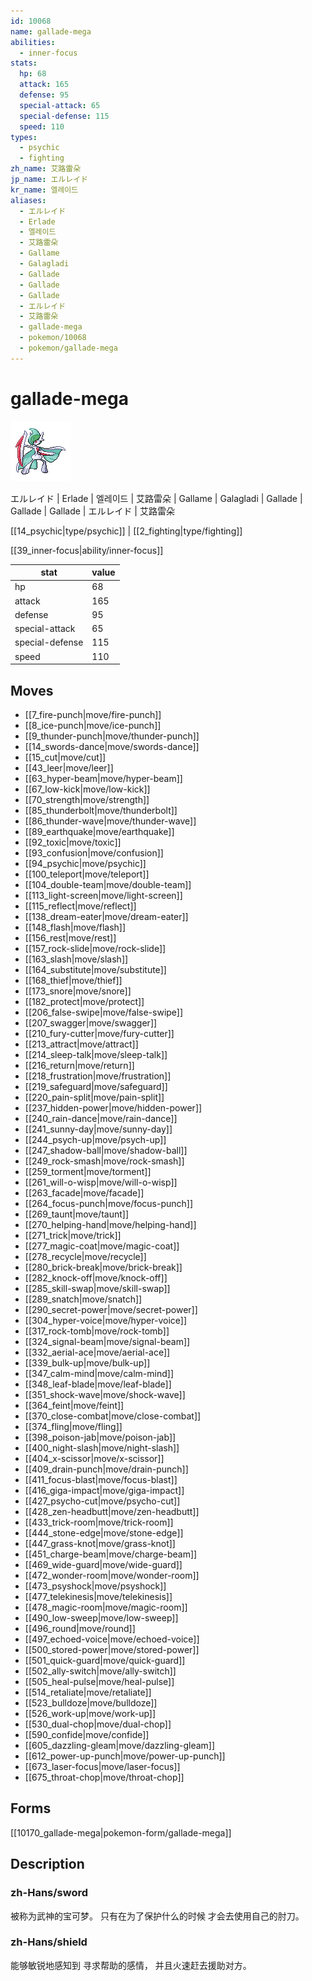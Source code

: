 ```yaml
---
id: 10068
name: gallade-mega
abilities:
  - inner-focus
stats:
  hp: 68
  attack: 165
  defense: 95
  special-attack: 65
  special-defense: 115
  speed: 110
types:
  - psychic
  - fighting
zh_name: 艾路雷朵
jp_name: エルレイド
kr_name: 엘레이드
aliases:
  - エルレイド
  - Erlade
  - 엘레이드
  - 艾路雷朵
  - Gallame
  - Galagladi
  - Gallade
  - Gallade
  - Gallade
  - エルレイド
  - 艾路雷朵
  - gallade-mega
  - pokemon/10068
  - pokemon/gallade-mega
---
```

# gallade-mega

![](https://raw.githubusercontent.com/PokeAPI/sprites/master/sprites/pokemon/10068.png)

エルレイド | Erlade | 엘레이드 | 艾路雷朵 | Gallame | Galagladi | Gallade | Gallade | Gallade | エルレイド | 艾路雷朵

[[14_psychic|type/psychic]] | [[2_fighting|type/fighting]]

[[39_inner-focus|ability/inner-focus]]

|stat|value|
|---|---|
|hp|68|
|attack|165|
|defense|95|
|special-attack|65|
|special-defense|115|
|speed|110|


## Moves

- [[7_fire-punch|move/fire-punch]]
- [[8_ice-punch|move/ice-punch]]
- [[9_thunder-punch|move/thunder-punch]]
- [[14_swords-dance|move/swords-dance]]
- [[15_cut|move/cut]]
- [[43_leer|move/leer]]
- [[63_hyper-beam|move/hyper-beam]]
- [[67_low-kick|move/low-kick]]
- [[70_strength|move/strength]]
- [[85_thunderbolt|move/thunderbolt]]
- [[86_thunder-wave|move/thunder-wave]]
- [[89_earthquake|move/earthquake]]
- [[92_toxic|move/toxic]]
- [[93_confusion|move/confusion]]
- [[94_psychic|move/psychic]]
- [[100_teleport|move/teleport]]
- [[104_double-team|move/double-team]]
- [[113_light-screen|move/light-screen]]
- [[115_reflect|move/reflect]]
- [[138_dream-eater|move/dream-eater]]
- [[148_flash|move/flash]]
- [[156_rest|move/rest]]
- [[157_rock-slide|move/rock-slide]]
- [[163_slash|move/slash]]
- [[164_substitute|move/substitute]]
- [[168_thief|move/thief]]
- [[173_snore|move/snore]]
- [[182_protect|move/protect]]
- [[206_false-swipe|move/false-swipe]]
- [[207_swagger|move/swagger]]
- [[210_fury-cutter|move/fury-cutter]]
- [[213_attract|move/attract]]
- [[214_sleep-talk|move/sleep-talk]]
- [[216_return|move/return]]
- [[218_frustration|move/frustration]]
- [[219_safeguard|move/safeguard]]
- [[220_pain-split|move/pain-split]]
- [[237_hidden-power|move/hidden-power]]
- [[240_rain-dance|move/rain-dance]]
- [[241_sunny-day|move/sunny-day]]
- [[244_psych-up|move/psych-up]]
- [[247_shadow-ball|move/shadow-ball]]
- [[249_rock-smash|move/rock-smash]]
- [[259_torment|move/torment]]
- [[261_will-o-wisp|move/will-o-wisp]]
- [[263_facade|move/facade]]
- [[264_focus-punch|move/focus-punch]]
- [[269_taunt|move/taunt]]
- [[270_helping-hand|move/helping-hand]]
- [[271_trick|move/trick]]
- [[277_magic-coat|move/magic-coat]]
- [[278_recycle|move/recycle]]
- [[280_brick-break|move/brick-break]]
- [[282_knock-off|move/knock-off]]
- [[285_skill-swap|move/skill-swap]]
- [[289_snatch|move/snatch]]
- [[290_secret-power|move/secret-power]]
- [[304_hyper-voice|move/hyper-voice]]
- [[317_rock-tomb|move/rock-tomb]]
- [[324_signal-beam|move/signal-beam]]
- [[332_aerial-ace|move/aerial-ace]]
- [[339_bulk-up|move/bulk-up]]
- [[347_calm-mind|move/calm-mind]]
- [[348_leaf-blade|move/leaf-blade]]
- [[351_shock-wave|move/shock-wave]]
- [[364_feint|move/feint]]
- [[370_close-combat|move/close-combat]]
- [[374_fling|move/fling]]
- [[398_poison-jab|move/poison-jab]]
- [[400_night-slash|move/night-slash]]
- [[404_x-scissor|move/x-scissor]]
- [[409_drain-punch|move/drain-punch]]
- [[411_focus-blast|move/focus-blast]]
- [[416_giga-impact|move/giga-impact]]
- [[427_psycho-cut|move/psycho-cut]]
- [[428_zen-headbutt|move/zen-headbutt]]
- [[433_trick-room|move/trick-room]]
- [[444_stone-edge|move/stone-edge]]
- [[447_grass-knot|move/grass-knot]]
- [[451_charge-beam|move/charge-beam]]
- [[469_wide-guard|move/wide-guard]]
- [[472_wonder-room|move/wonder-room]]
- [[473_psyshock|move/psyshock]]
- [[477_telekinesis|move/telekinesis]]
- [[478_magic-room|move/magic-room]]
- [[490_low-sweep|move/low-sweep]]
- [[496_round|move/round]]
- [[497_echoed-voice|move/echoed-voice]]
- [[500_stored-power|move/stored-power]]
- [[501_quick-guard|move/quick-guard]]
- [[502_ally-switch|move/ally-switch]]
- [[505_heal-pulse|move/heal-pulse]]
- [[514_retaliate|move/retaliate]]
- [[523_bulldoze|move/bulldoze]]
- [[526_work-up|move/work-up]]
- [[530_dual-chop|move/dual-chop]]
- [[590_confide|move/confide]]
- [[605_dazzling-gleam|move/dazzling-gleam]]
- [[612_power-up-punch|move/power-up-punch]]
- [[673_laser-focus|move/laser-focus]]
- [[675_throat-chop|move/throat-chop]]

## Forms



[[10170_gallade-mega|pokemon-form/gallade-mega]]

## Description

### zh-Hans/sword

被称为武神的宝可梦。
只有在为了保护什么的时候
才会去使用自己的肘刀。

### zh-Hans/shield

能够敏锐地感知到
寻求帮助的感情，
并且火速赶去援助对方。

